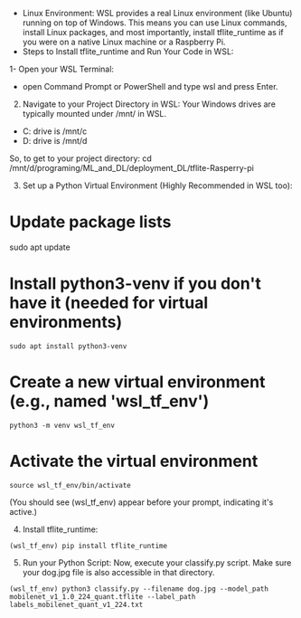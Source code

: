 * Linux Environment: WSL provides a real Linux environment (like Ubuntu) running on top of Windows. This means you can use Linux commands, install Linux packages, and most importantly, install tflite_runtime as if you were on a native Linux machine or a Raspberry Pi.
* Steps to Install tflite_runtime and Run Your Code in WSL:

1- Open your WSL Terminal:
* open Command Prompt or PowerShell and type wsl and press Enter.

2. Navigate to your Project Directory in WSL:
Your Windows drives are typically mounted under /mnt/ in WSL.

* C: drive is /mnt/c
* D: drive is /mnt/d

So, to get to your project directory:
cd /mnt/d/programing/ML_and_DL/deployment_DL/tflite-Rasperry-pi

3. Set up a Python Virtual Environment (Highly Recommended in WSL too):
# Update package lists
sudo apt update

# Install python3-venv if you don't have it (needed for virtual environments)
```
sudo apt install python3-venv
```
# Create a new virtual environment (e.g., named 'wsl_tf_env')
```
python3 -m venv wsl_tf_env
```
# Activate the virtual environment
```
source wsl_tf_env/bin/activate
```
(You should see (wsl_tf_env) appear before your prompt, indicating it's active.)

4. Install tflite_runtime:
```
(wsl_tf_env) pip install tflite_runtime
```
5. Run your Python Script:
Now, execute your classify.py script. Make sure your dog.jpg file is also accessible in that directory.
```
(wsl_tf_env) python3 classify.py --filename dog.jpg --model_path mobilenet_v1_1.0_224_quant.tflite --label_path labels_mobilenet_quant_v1_224.txt
```
